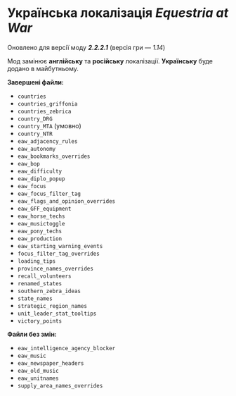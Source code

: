 # Українська локалізація *Equestria at War*
Оновлено для версії моду ***2.2.2.1*** (версія гри&nbsp;— *1.14*)

Мод замінює **англійську** та **російську** локалізації. **Українську** буде додано в майбутньому.

**Завершені файли:**
+ `countries`
+ `countries_griffonia`
+ `countries_zebrica`
+ `country_DRG`
+ `country_MTA` (умовно)
+ `country_NTR`
+ `eaw_adjacency_rules`
+ `eaw_autonomy`
+ `eaw_bookmarks_overrides`
+ `eaw_bop`
+ `eaw_difficulty`
+ `eaw_diplo_popup`
+ `eaw_focus`
+ `eaw_focus_filter_tag`
+ `eaw_flags_and_opinion_overrides`
+ `eaw_GFF_equipment`
+ `eaw_horse_techs`
+ `eaw_musictoggle`
+ `eaw_pony_techs`
+ `eaw_production`
+ `eaw_starting_warning_events`
+ `focus_filter_tag_overrides`
+ `loading_tips`
+ `province_names_overrides`
+ `recall_volunteers`
+ `renamed_states`
+ `southern_zebra_ideas`
+ `state_names`
+ `strategic_region_names`
+ `unit_leader_stat_tooltips`
+ `victory_points`

**Файли без змін:**
+ `eaw_intelligence_agency_blocker`
+ `eaw_music`
+ `eaw_newspaper_headers`
+ `eaw_old_music`
+ `eaw_unitnames`
+ `supply_area_names_overrides`
